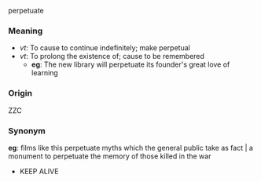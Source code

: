 perpetuate
### Meaning
+ _vt_: To cause to continue indefinitely; make perpetual
+ _vt_: To prolong the existence of; cause to be remembered
    + __eg__: The new library will perpetuate its founder's great love of learning

### Origin

ZZC

### Synonym

__eg__: films like this perpetuate myths which the general public take as fact | a monument to perpetuate the memory of those killed in the war

+ KEEP ALIVE


